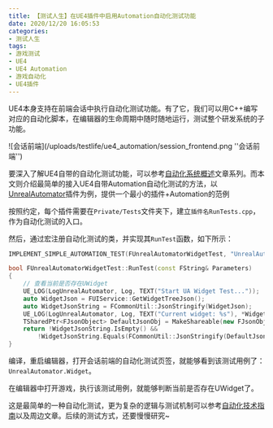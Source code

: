 ```yaml
---
title: 【测试人生】在UE4插件中启用Automation自动化测试功能
date: 2020/12/20 16:05:53
categories:
- 测试人生
tags:
- 游戏测试
- UE4
- UE4 Automation
- 游戏自动化
- UE4插件
---
```


UE4本身支持在前端会话中执行自动化测试功能。有了它，我们可以用C++编写对应的自动化脚本，在编辑器的生命周期中随时随地运行，测试整个研发系统的子功能。

![会话前端](/uploads/testlife/ue4_automation/session_frontend.png ''会话前端'')

要深入了解UE4自带的自动化测试功能，可以参考[自动化系统概述](https://docs.unrealengine.com/zh-CN/TestingAndOptimization/Automation/index.html)文章系列。而本文则介绍最简单的接入UE4自带Automation自动化测试的方法，以[UnrealAutomator](https://github.com/utmhikari/UnrealAutomator)插件为例，提供一个最小的插件+Automation的范例

<!-- more -->

按照约定，每个插件需要在`Private/Tests`文件夹下，建立`插件名RunTests.cpp`，作为自动化测试的入口。

然后，通过宏注册自动化测试的类，并实现其`RunTest`函数，如下所示：

```cpp
IMPLEMENT_SIMPLE_AUTOMATION_TEST(FUnrealAutomatorWidgetTest, "UnrealAutomator.Widget", EAutomationTestFlags::EditorContext | EAutomationTestFlags::EngineFilter)

bool FUnrealAutomatorWidgetTest::RunTest(const FString& Parameters)
{
    // 查看当前是否存在UWidget
    UE_LOG(LogUnrealAutomator, Log, TEXT("Start UA Widget Test..."));
    auto WidgetJson = FUIService::GetWidgetTreeJson();
    auto WidgetJsonString = FCommonUtil::JsonStringify(WidgetJson);
    UE_LOG(LogUnrealAutomator, Log, TEXT("Current widget: %s"), *WidgetJsonString);
    TSharedPtr<FJsonObject> DefaultJsonObj = MakeShareable(new FJsonObject());
    return !WidgetJsonString.IsEmpty() &&
        !WidgetJsonString.Equals(FCommonUtil::JsonStringify(DefaultJsonObj));
}
```

编译，重启编辑器，打开会话前端的自动化测试页签，就能够看到该测试用例了：`UnrealAutomator.Widget`。

在编辑器中打开游戏，执行该测试用例，就能够判断当前是否存在UWidget了。

这是最简单的一种自动化测试，更为复杂的逻辑与测试机制可以参考[自动化技术指南](https://docs.unrealengine.com/zh-CN/TestingAndOptimization/Automation/TechnicalGuide/index.html)以及周边文章。后续的测试方式，还要慢慢研究~

